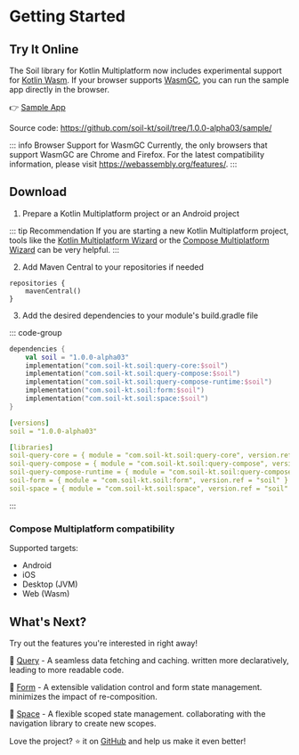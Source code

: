 # Getting Started

## Try It Online

The Soil library for Kotlin Multiplatform now includes experimental support for [Kotlin Wasm](https://kotlinlang.org/docs/wasm-overview.html). 
If your browser supports [WasmGC](https://github.com/WebAssembly/gc), you can run the sample app directly in the browser.

:point_right: [Sample App](https://play.soil-kt.com/)

Source code: <https://github.com/soil-kt/soil/tree/1.0.0-alpha03/sample/>

::: info Browser Support for WasmGC
Currently, the only browsers that support WasmGC are Chrome and Firefox. 
For the latest compatibility information, please visit https://webassembly.org/features/.
:::


## Download

1. Prepare a Kotlin Multiplatform project or an Android project

::: tip Recommendation
If you are starting a new Kotlin Multiplatform project, 
tools like the [Kotlin Multiplatform Wizard](https://kmp.jetbrains.com/) or the [Compose Multiplatform Wizard](https://terrakok.github.io/Compose-Multiplatform-Wizard/) can be very helpful.
:::

2. Add Maven Central to your repositories if needed

```kts{2}
repositories {
    mavenCentral()
}
```

3. Add the desired dependencies to your module's build.gradle file

::: code-group

```kts [Dependencies]
dependencies {
    val soil = "1.0.0-alpha03"
    implementation("com.soil-kt.soil:query-core:$soil")
    implementation("com.soil-kt.soil:query-compose:$soil")
    implementation("com.soil-kt.soil:query-compose-runtime:$soil")
    implementation("com.soil-kt.soil:form:$soil")
    implementation("com.soil-kt.soil:space:$soil")
}
```

```yaml [Version Catalog]
[versions]
soil = "1.0.0-alpha03"

[libraries]
soil-query-core = { module = "com.soil-kt.soil:query-core", version.ref = "soil" }
soil-query-compose = { module = "com.soil-kt.soil:query-compose", version.ref = "soil" }
soil-query-compose-runtime = { module = "com.soil-kt.soil:query-compose-runtime", version.ref = "soil" }
soil-form = { module = "com.soil-kt.soil:form", version.ref = "soil" }
soil-space = { module = "com.soil-kt.soil:space", version.ref = "soil" }
```

:::


### Compose Multiplatform compatibility

Supported targets:

- Android
- iOS
- Desktop (JVM)
- Web (Wasm)


## What's Next?

Try out the features you're interested in right away!

:seedling: [Query](./query/hello-query) - A seamless data fetching and caching. written more declaratively, leading to more readable code.

:seedling: [Form](./form/hello-form) - A extensible validation control and form state management. minimizes the impact of re-composition.

:seedling: [Space](./space/hello-space) - A flexible scoped state management. collaborating with the navigation library to create new scopes.

Love the project? :star: it on [GitHub](https://github.com/soil-kt/soil) and help us make it even better!


